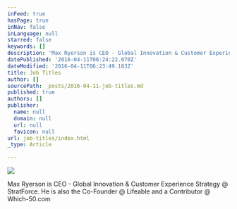 ```yaml
---
inFeed: true
hasPage: true
inNav: false
inLanguage: null
starred: false
keywords: []
description: 'Max Ryerson is CEO - Global Innovation & Customer Experience Strategy @ StratForce. He is also the Co-Founder @ Lifeable and a Contributor @ Which-50.com'
datePublished: '2016-04-11T06:24:22.070Z'
dateModified: '2016-04-11T06:23:49.183Z'
title: Job Titles
author: []
sourcePath: _posts/2016-04-11-job-titles.md
published: true
authors: []
publisher:
  name: null
  domain: null
  url: null
  favicon: null
url: job-titles/index.html
_type: Article

---
```

![](https://the-grid-user-content.s3-us-west-2.amazonaws.com/7648e96b-42e9-4e5a-8516-9ae0ed906fd0.jpg)

Max Ryerson is CEO - Global Innovation & Customer Experience Strategy @ StratForce. He is also the Co-Founder @ Lifeable and a Contributor @ Which-50.com